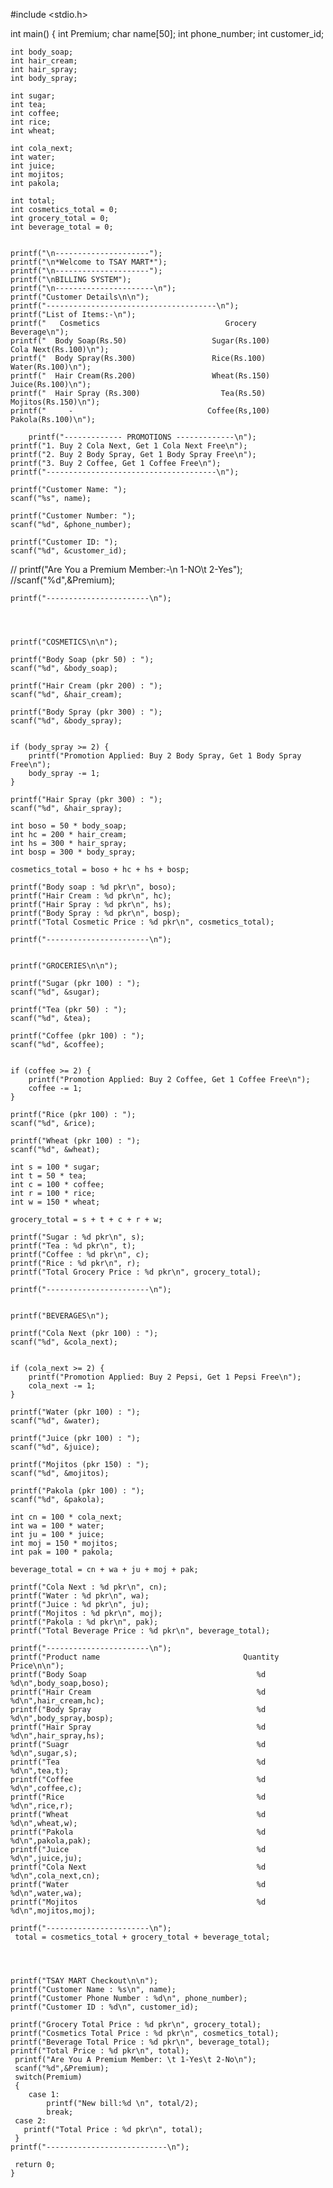 #include <stdio.h>

int main() 
{
	int Premium;
    char name[50];
    int phone_number;
    int customer_id;

    int body_soap;
    int hair_cream;
    int hair_spray;
    int body_spray;

    int sugar;
    int tea;
    int coffee;
    int rice;
    int wheat;

    int cola_next;
    int water;
    int juice;
    int mojitos;
    int pakola;

    int total;
    int cosmetics_total = 0;
    int grocery_total = 0;
    int beverage_total = 0;

    
    printf("\n---------------------");
    printf("\n*Welcome to TSAY MART*");
    printf("\n---------------------");
    printf("\nBILLING SYSTEM");
    printf("\n----------------------\n");
    printf("Customer Details\n\n");
    printf("--------------------------------------\n");
    printf("List of Items:-\n");
    printf("   Cosmetics                            Grocery                                   Beverage\n");
    printf("  Body Soap(Rs.50)                   Sugar(Rs.100)                            Cola Next(Rs.100)\n");
    printf("  Body Spray(Rs.300)                 Rice(Rs.100)                              Water(Rs.100)\n");
    printf("  Hair Cream(Rs.200)                 Wheat(Rs.150)                              Juice(Rs.100)\n");
    printf("  Hair Spray (Rs.300)                  Tea(Rs.50)                              Mojitos(Rs.150)\n");
    printf("     -                              Coffee(Rs,100)                              Pakola(Rs.100)\n");
   
        printf("------------- PROMOTIONS -------------\n");
    printf("1. Buy 2 Cola Next, Get 1 Cola Next Free\n");
    printf("2. Buy 2 Body Spray, Get 1 Body Spray Free\n");
    printf("3. Buy 2 Coffee, Get 1 Coffee Free\n");
    printf("--------------------------------------\n");

    printf("Customer Name: ");
    scanf("%s", name);

    printf("Customer Number: ");
    scanf("%d", &phone_number);

    printf("Customer ID: ");
    scanf("%d", &customer_id);
    
   // printf("Are You a Premium Member:-\n 1-NO\t 2-Yes");
    //scanf("%d",&Premium);

    printf("-----------------------\n");
    
    
	
  
    printf("COSMETICS\n\n");

    printf("Body Soap (pkr 50) : ");
    scanf("%d", &body_soap);

    printf("Hair Cream (pkr 200) : ");
    scanf("%d", &hair_cream);

    printf("Body Spray (pkr 300) : ");
    scanf("%d", &body_spray);
    
    
    if (body_spray >= 2) {
        printf("Promotion Applied: Buy 2 Body Spray, Get 1 Body Spray Free\n");
        body_spray -= 1;
    }

    printf("Hair Spray (pkr 300) : ");
    scanf("%d", &hair_spray);

    int boso = 50 * body_soap;
    int hc = 200 * hair_cream;
    int hs = 300 * hair_spray;
    int bosp = 300 * body_spray;

    cosmetics_total = boso + hc + hs + bosp;

    printf("Body soap : %d pkr\n", boso);
    printf("Hair Cream : %d pkr\n", hc);
    printf("Hair Spray : %d pkr\n", hs);
    printf("Body Spray : %d pkr\n", bosp);
    printf("Total Cosmetic Price : %d pkr\n", cosmetics_total);

    printf("-----------------------\n");

    
    printf("GROCERIES\n\n");

    printf("Sugar (pkr 100) : ");
    scanf("%d", &sugar);

    printf("Tea (pkr 50) : ");
    scanf("%d", &tea);

    printf("Coffee (pkr 100) : ");
    scanf("%d", &coffee);

    
    if (coffee >= 2) {
        printf("Promotion Applied: Buy 2 Coffee, Get 1 Coffee Free\n");
        coffee -= 1;
    }

    printf("Rice (pkr 100) : ");
    scanf("%d", &rice);

    printf("Wheat (pkr 100) : ");
    scanf("%d", &wheat);

    int s = 100 * sugar;
    int t = 50 * tea;
    int c = 100 * coffee;
    int r = 100 * rice;
    int w = 150 * wheat;

    grocery_total = s + t + c + r + w;

    printf("Sugar : %d pkr\n", s);
    printf("Tea : %d pkr\n", t);
    printf("Coffee : %d pkr\n", c);
    printf("Rice : %d pkr\n", r);
    printf("Total Grocery Price : %d pkr\n", grocery_total);

    printf("-----------------------\n");

    
    printf("BEVERAGES\n");

    printf("Cola Next (pkr 100) : ");
    scanf("%d", &cola_next);

    
    if (cola_next >= 2) {
        printf("Promotion Applied: Buy 2 Pepsi, Get 1 Pepsi Free\n");
        cola_next -= 1;
    }

    printf("Water (pkr 100) : ");
    scanf("%d", &water);

    printf("Juice (pkr 100) : ");
    scanf("%d", &juice);

    printf("Mojitos (pkr 150) : ");
    scanf("%d", &mojitos);

    printf("Pakola (pkr 100) : ");
    scanf("%d", &pakola);

    int cn = 100 * cola_next;
    int wa = 100 * water;
    int ju = 100 * juice;
    int moj = 150 * mojitos;
    int pak = 100 * pakola;

    beverage_total = cn + wa + ju + moj + pak;

    printf("Cola Next : %d pkr\n", cn);
    printf("Water : %d pkr\n", wa);
    printf("Juice : %d pkr\n", ju);
    printf("Mojitos : %d pkr\n", moj);
    printf("Pakola : %d pkr\n", pak);
    printf("Total Beverage Price : %d pkr\n", beverage_total);

    printf("-----------------------\n");
    printf("Product name                                Quantity                                       Price\n\n");
	printf("Body Soap                                      %d                                             %d\n",body_soap,boso);
	printf("Hair Cream                                     %d                                             %d\n",hair_cream,hc);
	printf("Body Spray                                     %d                                             %d\n",body_spray,bosp);
	printf("Hair Spray                                     %d                                             %d\n",hair_spray,hs);
	printf("Suagr                                          %d                                             %d\n",sugar,s);
	printf("Tea                                            %d                                             %d\n",tea,t);
	printf("Coffee                                         %d                                             %d\n",coffee,c);
	printf("Rice                                           %d                                             %d\n",rice,r);
	printf("Wheat                                          %d                                             %d\n",wheat,w);
	printf("Pakola                                         %d                                             %d\n",pakola,pak);
	printf("Juice                                          %d                                             %d\n",juice,ju);
	printf("Cola Next                                      %d                                             %d\n",cola_next,cn);
	printf("Water                                          %d                                             %d\n",water,wa);
	printf("Mojitos                                        %d                                             %d\n",mojitos,moj);

    printf("-----------------------\n");
     total = cosmetics_total + grocery_total + beverage_total;
    
     
   
	
    printf("TSAY MART Checkout\n\n");
    printf("Customer Name : %s\n", name);
    printf("Customer Phone Number : %d\n", phone_number);
    printf("Customer ID : %d\n", customer_id);

    printf("Grocery Total Price : %d pkr\n", grocery_total);
    printf("Cosmetics Total Price : %d pkr\n", cosmetics_total);
    printf("Beverage Total Price : %d pkr\n", beverage_total);
    printf("Total Price : %d pkr\n", total);
     printf("Are You A Premium Member: \t 1-Yes\t 2-No\n");
     scanf("%d",&Premium);
     switch(Premium)
     {
     	case 1:
     		printf("New bill:%d \n", total/2);
     		break;
	 case 2: 
	   printf("Total Price : %d pkr\n", total);
	 }
    printf("---------------------------\n");
    
     return 0;
    }

    
